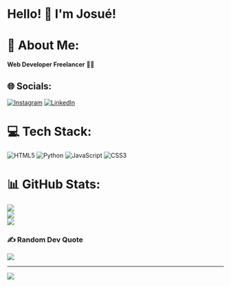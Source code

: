 # Hello! 👋 I'm Josué!


# 💫 About Me:
<strong>Web Developer Freelancer</strong> 👨‍💻


## 🌐 Socials:
[![Instagram](https://img.shields.io/badge/Instagram-%23E4405F.svg?logo=Instagram&logoColor=white)](https://instagram.com/josueluzsilva.01) [![LinkedIn](https://img.shields.io/badge/LinkedIn-%230077B5.svg?logo=linkedin&logoColor=white)](https://linkedin.com/in/josuedev) 

# 💻 Tech Stack:
![HTML5](https://img.shields.io/badge/html5-%23E34F26.svg?style=for-the-badge&logo=html5&logoColor=white) ![Python](https://img.shields.io/badge/python-3670A0?style=for-the-badge&logo=python&logoColor=ffdd54) ![JavaScript](https://img.shields.io/badge/javascript-%23323330.svg?style=for-the-badge&logo=javascript&logoColor=%23F7DF1E) ![CSS3](https://img.shields.io/badge/css3-%231572B6.svg?style=for-the-badge&logo=css3&logoColor=white)
# 📊 GitHub Stats:
![](https://github-readme-stats.vercel.app/api?username=josuedevgit&theme=dark&hide_border=false&include_all_commits=false&count_private=false)<br/>
![](https://github-readme-streak-stats.herokuapp.com/?user=josuedevgit&theme=dark&hide_border=false)<br/>
![](https://github-readme-stats.vercel.app/api/top-langs/?username=josuedevgit&theme=dark&hide_border=false&include_all_commits=false&count_private=false&layout=compact)

### ✍️ Random Dev Quote
![](https://quotes-github-readme.vercel.app/api?type=horizontal&theme=radical)

---
[![](https://visitcount.itsvg.in/api?id=josuedevgit&icon=0&color=0)](https://visitcount.itsvg.in)

<!-- Proudly created with GPRM ( https://gprm.itsvg.in ) -->
